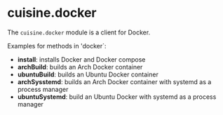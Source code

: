 # cuisine.docker

The `cuisine.docker` module is a client for Docker.

Examples for methods in 'docker`:

- **install**: installs Docker and Docker compose
- **archBuild**: builds an Arch Docker container
- **ubuntuBuild**: builds an Ubuntu Docker container
- **archSysstemd**: builds an Arch Docker container with systemd as a process manager
- **ubuntuSystemd**: build an Ubuntu Docker with systemd as a process manager
